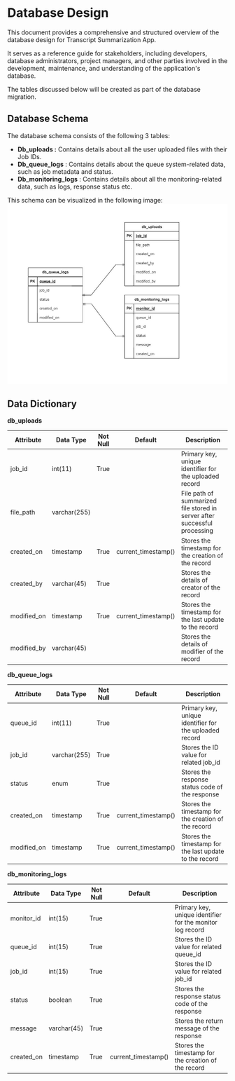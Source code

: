 # **Database Design**

This document provides a comprehensive and structured overview of the database design for Transcript Summarization App.

It serves as a reference guide for stakeholders, including developers, database administrators, project managers, and other parties involved in the development, maintenance, and understanding of the application's database.

The tables discussed below will be created as part of the database migration.

## **Database Schema**

The database schema consists of the following 3 tables:

- **Db_uploads :** Contains details about all the user uploaded files with their Job IDs.
- **Db_queue_logs** : Contains details about the queue system-related data, such as job metadata and status.
- **Db_monitoring_logs** : Contains details about all the monitoring-related data, such as logs, response status etc.

This schema can be visualized in the following image:
![Block Diagram](./assets/transcript-summarization-database-schema.jpg)

## **Data Dictionary**

**db_uploads**

| Attribute | Data Type | Not Null | Default | Description |
| --- | --- | --- | --- | --- |
| job_id | int(11) | True |     | Primary key, unique identifier for the uploaded record |
| file_path | varchar(255) |     |     | File path of summarized file stored in server after successful processing |
| created_on | timestamp | True | current_timestamp() | Stores the timestamp for the creation of the record |
| created_by | varchar(45) | True |     | Stores the details of creator of the record |
| modified_on | timestamp | True | current_timestamp() | Stores the timestamp for the last update to the record |
| modified_by | varchar(45) |     |     | Stores the details of modifier of the record |

**db_queue_logs**

| Attribute | Data Type | Not Null | Default | Description |
| --- | --- | --- | --- | --- |
| queue_id | int(11) | True |     | Primary key, unique identifier for the uploaded record |
| job_id | varchar(255) | True |     | Stores the ID value for related job_id |
| status | enum | True |     | Stores the response status code of the response |
| created_on | timestamp | True | current_timestamp() | Stores the timestamp for the creation of the record |
| modified_on | timestamp | True | current_timestamp() | Stores the timestamp for the last update to the record |

**db_monitoring_logs**

| Attribute | Data Type | Not Null | Default | Description |
| --- | --- | --- | --- | --- |
| monitor_id | int(15) | True |     | Primary key, unique identifier for the monitor log record |
| queue_id | int(15) | True |     | Stores the ID value for related queue_id |
| job_id | int(15) | True |     | Stores the ID value for related job_id |
| status | boolean | True |     | Stores the response status code of the response |
| message | varchar(45) | True |     | Stores the return message of the response |
| created_on | timestamp | True | current_timestamp() | Stores the timestamp for the creation of the record |